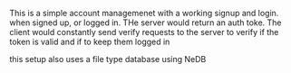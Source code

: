 This is a simple account managemenet with a working signup and login.
when signed up, or logged in. THe server would return an auth toke. The client would constantly send verify requests to the server to verify if the token is valid and if to keep them logged in

this setup also uses a file type database using NeDB
